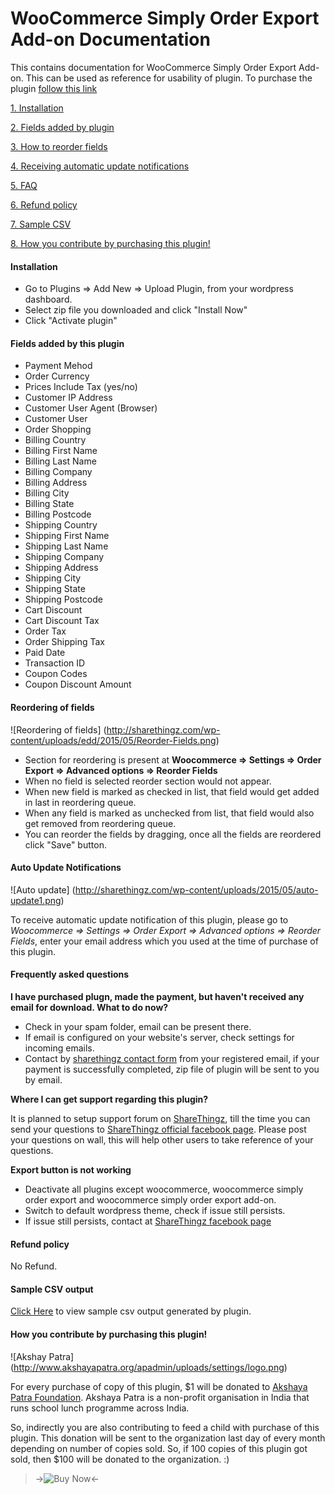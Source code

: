 # WooCommerce Simply Order Export Add-on Documentation
This contains documentation for WooCommerce Simply Order Export Add-on. This can be used as reference for usability of plugin. To purchase the plugin [follow this link](http://sharethingz.com/woocommerce-simply-order-export-add-on/)

[1. Installation](#installation)

[2. Fields added by plugin](#fields-added)

[3. How to reorder fields](#reorder-added)

[4. Receiving automatic update notifications](#auto-update)

[5. FAQ](#faq)

[6. Refund policy](#refund)

[7. Sample CSV](#sample-csv)

[8. How you contribute by purchasing this plugin!](#contribute)

#### <a name="installation"></a>Installation

* Go to Plugins => Add New => Upload Plugin, from your wordpress dashboard.
* Select zip file you downloaded and click "Install Now"
* Click "Activate plugin"

#### <a name="fields-added"></a> Fields added by this plugin

* Payment Mehod
* Order Currency
* Prices Include Tax (yes/no)
* Customer IP Address
* Customer User Agent (Browser)
* Customer User
* Order Shopping
* Billing Country
* Billing First Name
* Billing Last Name
* Billing Company
* Billing Address
* Billing City
* Billing State
* Billing Postcode
* Shipping Country
* Shipping First Name
* Shipping Last Name
* Shipping Company
* Shipping Address
* Shipping City
* Shipping State
* Shipping Postcode
* Cart Discount
* Cart Discount Tax
* Order Tax
* Order Shipping Tax
* Paid Date
* Transaction ID
* Coupon Codes
* Coupon Discount Amount

#### <a name="reorder-added"></a> Reordering of fields

![Reordering of fields]
(http://sharethingz.com/wp-content/uploads/edd/2015/05/Reorder-Fields.png)

* Section for reordering is present at **Woocommerce => Settings => Order Export => Advanced options => Reorder Fields**
* When no field is selected reorder section would not appear.
* When new field is marked as checked in list, that field would get added in last in reordering queue.
* When any field is marked as unchecked from list, that field would also get removed from reordering queue.
* You can reorder the fields by dragging, once all the fields are reordered click "Save" button.

#### <a name="auto-update"></a> Auto Update Notifications

![Auto update]
(http://sharethingz.com/wp-content/uploads/2015/05/auto-update1.png)

To receive automatic update notification of this plugin, please go to *Woocommerce => Settings => Order Export => Advanced options => Reorder Fields*, enter your email address which you used at the time of purchase of this plugin.

#### <a name="faq"></a> Frequently asked questions

**I have purchased plugn, made the payment, but haven't received any email for download. What to do now?**

* Check in your spam folder, email can be present there.
* If email is configured on your website's server, check settings for incoming emails.
* Contact by [sharethingz contact form](http://sharethingz.com/contact/) from your registered email, if your payment is successfully completed, zip file of plugin will be sent to you by email.

**Where I can get support regarding this plugin?**

It is planned to setup support forum on [ShareThingz](http://sharethingz.com), till the time you can send your questions to [ShareThingz official facebook page](http://facebook.com/shrthngz). Please post your questions on wall, this will help other users to take reference of your questions.

**Export button is not working**

* Deactivate all plugins except woocommerce, woocommerce simply order export and woocommerce simply order export add-on.
* Switch to default wordpress theme, check if issue still persists.
* If issue still persists, contact at [ShareThingz facebook page](http://facebook.com/shrthngz)

#### <a name="refund"></a> Refund policy

No Refund.


#### <a name="sample-csv"></a> Sample CSV output

[Click Here](http://jpst.it/zc-P) to view sample csv output generated by plugin.


#### <a name="contribute"></a> How you contribute by purchasing this plugin!

![Akshay Patra]
(http://www.akshayapatra.org/apadmin/uploads/settings/logo.png)

For every purchase of copy of this plugin, $1 will be donated to [Akshaya Patra Foundation](http://www.akshayapatra.org/about-us). Akshaya Patra is a non-profit organisation in India that runs school lunch programme across India.

So, indirectly you are also contributing to feed a child with purchase of this plugin. This donation will be sent to the organization last day of every month depending on number of copies sold. So, if 100 copies of this plugin got sold, then $100 will be donated to the organization. :)

>
> ->![Buy Now](http://sharethingz.com/wp-content/uploads/2015/06/buy.gif)<-
>